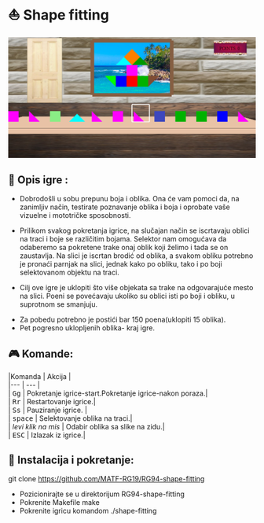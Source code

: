 # :boat: Shape fitting

![Trenutni izgled igre](Screenshots/week6.png)

## :memo: Opis igre :

* Dobrodošli u sobu prepunu boja i oblika. Ona će vam pomoci da, na zanimljiv način, testirate poznavanje oblika i boja i oprobate vaše vizuelne i mototričke sposobnosti.

* Prilikom svakog pokretanja igrice, na slučajan način se iscrtavaju oblici na traci  i boje se različitim bojama. Selektor nam omogućava da odaberemo sa pokretene trake onaj oblik koji želimo i tada se on zaustavlja.  Na slici je iscrtan brodić od oblika, a svakom obliku potrebno je pronaći parnjak na slici, jednak kako po obliku, tako i po boji selektovanom objektu na traci.

* Cilj ove igre je uklopiti što više objekata sa trake na odgovarajuće mesto na slici. Poeni se povećavaju ukoliko su oblici isti po boji i obliku, u suprotnom se smanjuju.

- Za pobedu potrebno je postići bar 150 poena(uklopiti 15 oblika).
- Pet pogresno uklopljenih oblika- kraj igre.

## :video_game: Komande:

|Komanda                      |	Akcija |<br/>
|---                          | ---	|<br/>
| <kbd>G</kbd><kbd>g</kbd> | Pokretanje igrice-start.Pokretanje igrice-nakon poraza.|<br/>
| <kbd>R</kbd><kbd>r</kbd> | Restartovanje igrice.|<br/>
| <kbd>S</kbd><kbd>s</kbd> |	Pauziranje igrice. |<br/>
| <kbd>space</kbd>            | Selektovanje oblika na traci.|<br/>
| <em>levi klik na mis</em>   | Odabir oblika sa slike na zidu.|<br/>
| <kbd>ESC</kbd>              | Izlazak iz igrice.|<br/>


## :hammer: Instalacija i pokretanje:

git clone https://github.com/MATF-RG19/RG94-shape-fitting

* Pozicionirajte se u direktorijum RG94-shape-fitting
* Pokrenite Makefile make
* Pokrenite igricu komandom ./shape-fitting





